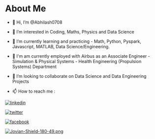 
# About Me

- 👋 Hi, I’m @Abhilash0708

- 👀 I’m interested in Coding, Maths, Physics and Data Science

- 🌱 I’m currently learning and practicing - Math, Python, Pyspark, Javascript, MATLAB, Data Science/Engineering.

- 💼 I'm am currently employed with Airbus as an Associate Engineer - Simulation & Physical Systems - Health Engineering (Propulsion Systems) Department

- 💞️ I’m looking to collaborate on Data Science and Data Engineering Projects

- 📫 How to reach me : 

[![linkedin](https://img.shields.io/badge/linkedin-0A66C2?style=for-the-badge&logo=linkedin&logoColor=white)](https://www.linkedin.com/in/abhilash-jash-08a275ba/)

[![twitter](https://img.shields.io/badge/Twitter-1DA1F2?style=for-the-badge&logo=twitter&logoColor=white)](https://twitter.com/ABHILASH_JASH)

[![facebook](https://img.shields.io/badge/Facebook-1877F2?style=for-the-badge&logo=facebook&logoColor=white)](https://www.facebook.com/abhilash.jash.7)

[![Jovian-Shield-180-49.png](https://i.postimg.cc/tgKvKCvT/Jovian-Shield-180-49.png)](https://jovian.com/abhilashjash1995)


<!---
Abhilash0708/Abhilash0708 is a ✨ special ✨ repository because its `README.md` (this file) appears on your GitHub profile.
You can click the Preview link to take a look at your changes.
--->

